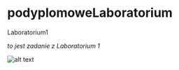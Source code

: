# podyplomoweLaboratorium
Laboratorium1

*to jest zadanie z Laboratorium 1*


![alt text](http://study4u.eu/pl/images/loga/WSZiB%20w%20Krakowie.jpg)